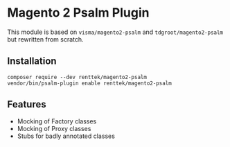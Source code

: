 # Magento 2 Psalm Plugin

This module is based on `visma/magento2-psalm` and `tdgroot/magento2-psalm` but rewritten from scratch.

## Installation

```shell
composer require --dev renttek/magento2-psalm
vendor/bin/psalm-plugin enable renttek/magento2-psalm
```

## Features
- Mocking of Factory classes
- Mocking of Proxy classes
- Stubs for badly annotated classes

